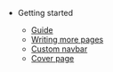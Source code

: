 - Getting started

  - [Guide](dev_guide.md "The greatest guide in the world")
  - [Writing more pages](more-pages.md)
  - [Custom navbar](custom-navbar.md)
  - [Cover page](cover.md)